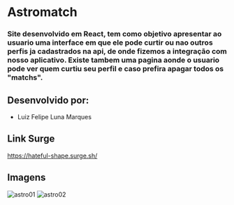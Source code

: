 # Astromatch

### Site desenvolvido em React, tem como objetivo apresentar ao usuario uma interface em que ele pode curtir ou nao outros perfis ja cadastrados na api, de onde fizemos a integração com nosso aplicativo. Existe tambem uma pagina aonde o usuario pode ver quem curtiu seu perfil e caso prefira apagar todos os "matchs".

## Desenvolvido por:
- Luiz Felipe Luna Marques

## Link Surge
https://hateful-shape.surge.sh/

## Imagens

![astro01](https://user-images.githubusercontent.com/89170972/149685212-c497868e-0412-4adb-bc5f-35a3a1a6fa94.jpg)
![astro02](https://user-images.githubusercontent.com/89170972/149685216-b7e7b661-03d9-4264-afef-4eca53bf46d5.jpg)
